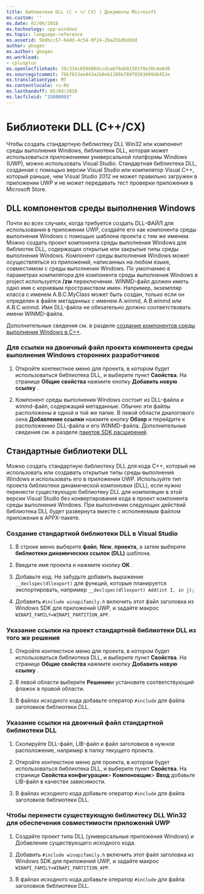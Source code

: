 ```yaml
---
title: Библиотеки DLL (C + +/ CX) | Документы Microsoft
ms.custom: ''
ms.date: 02/06/2018
ms.technology: cpp-windows
ms.topic: language-reference
ms.assetid: 5b8bcc57-64dd-4c54-9f24-26a25bd5dddd
author: ghogen
ms.author: ghogen
ms.workload:
- cplusplus
ms.openlocfilehash: 39c334c659980dccdca670ab91501f0e30c4e6d0
ms.sourcegitcommit: 76b7653ae443a2b8eb1186b789f8503609d6453e
ms.translationtype: MT
ms.contentlocale: ru-RU
ms.lasthandoff: 05/04/2018
ms.locfileid: "33088093"
---
```

# <a name="dlls-ccx"></a>Библиотеки DLL (C++/CX)

Чтобы создать стандартную библиотеку DLL Win32 или компонент среды выполнения Windows, библиотеки DLL, которая может использоваться приложениями универсальной платформы Windows (UWP), можно использовать Visual Studio. Стандартная библиотека DLL, созданная с помощью версии Visual Studio или компилятор Visual C++, который раньше, чем Visual Studio 2012 не может правильно загружен в приложении UWP и не может передавать тест проверки приложения в Microsoft Store.

## <a name="windows-runtime-component-dlls"></a>DLL компонентов среды выполнения Windows

Почти во всех случаях, когда требуется создать DLL-ФАЙЛ для использования в приложении UWP, создайте его как компонента среды выполнения Windows с помощью шаблона проекта с тем же именем. Можно создать проект компонента среды выполнения Windows для библиотек DLL, содержащих открытые или закрытые типы среды выполнения Windows. Компонент среды выполнения Windows может осуществляться из приложений, написанных на любом языке, совместимом с среды выполнения Windows. По умолчанию в параметрах компилятора для компонента среды выполнения Windows в project используется **/zw** переключения. WINMD-файл должен иметь одно имя с корневым пространством имен. Например, экземпляр класса с именем A.B.C.MyClass может быть создан, только если он определен в файле метаданных с именем A.winmd, A.B.winmd или A.B.C.winmd. Имя DLL-файла не обязательно должно соответствовать имени WINMD-файла.

Дополнительные сведения см. в разделе [создание компонентов среды выполнения Windows в C++](/windows/uwp/winrt-components/creating-windows-runtime-components-in-cpp).

### <a name="to-reference-a-third-party-windows-runtime-component-binary-in-your-project"></a>Для ссылки на двоичный файл проекта компонента среды выполнения Windows сторонних разработчиков

1. Откройте контекстное меню для проекта, в котором будет использоваться библиотека DLL, и выберите пункт **Свойства**. На странице **Общие свойства** нажмите кнопку **Добавить новую ссылку** .

1. Компонент среды выполнения Windows состоит из DLL-файла и winmd-файл, содержащий метаданные. Обычно эти файлы расположены в одной и той же папке. В левой области диалогового окна **Добавление ссылки** нажмите кнопку **Обзор** и перейдите к расположению DLL-файла и его WINMD-файла. Дополнительные сведения см. в разделе [пакетов SDK расширений](/visualstudio/extensibility/creating-a-software-development-kit#ExtensionSDKs).

## <a name="standard-dlls"></a>Стандартные библиотеки DLL

Можно создать стандартную библиотеку DLL для кода C++, который не использовать или создавать открытые типы среды выполнения Windows и использовать его в приложении UWP. Используйте тип проекта библиотеки динамической компоновки (DLL), если нужно перенести существующую библиотеку DLL для компиляции в этой версии Visual Studio без конвертирования кода в проект компонента среды выполнения Windows. При выполнении следующих действий библиотека DLL будет развернута вместе с исполняемым файлом приложения в APPX-пакете.

### <a name="to-create-a-standard-dll-in-visual-studio"></a>Создание стандартной библиотеки DLL в Visual Studio

1. В строке меню выберите **файл**, **New**, **проекта**, а затем выберите **библиотеки динамических ссылок (DLL)** шаблона.

1. Введите имя проекта и нажмите кнопку **ОК** .

1. Добавьте код. Не забудьте добавить выражение `__declspec(dllexport)` для функций, которые планируется экспортировать, например `__declspec(dllexport) Add(int I, in j);`

1. Добавить `#include winapifamily.h` включить этот файл заголовка из Windows SDK для приложений UWP, и задайте макрос `WINAPI_FAMILY=WINAPI_PARTITION_APP`.

### <a name="to-reference-a-standard-dll-project-from-the-same-solution"></a>Указание ссылки на проект стандартной библиотеки DLL из того же решения

1. Откройте контекстное меню для проекта, в котором будет использоваться библиотека DLL, и выберите пункт **Свойства**. На странице **Общие свойства** нажмите кнопку **Добавить новую ссылку** .

1. В левой области выберите **Решение**и установите соответствующий флажок в правой области.

1. В файлах исходного кода добавьте оператор `#include` для файла заголовков библиотеки DLL.

### <a name="to-reference-a-standard-dll-binary"></a>Указание ссылки на двоичный файл стандартной библиотеки DLL

1. Скопируйте DLL-файл, LIB-файл и файл заголовков в нужное расположение, например в папку текущего проекта.

1. Откройте контекстное меню для проекта, в котором будет использоваться библиотека DLL, и выберите пункт **Свойства**. На странице **Свойства конфигурации**&gt; **Компоновщик**&gt; **Ввод** добавьте LIB-файл в качестве зависимости.

1. В файлах исходного кода добавьте оператор `#include` для файла заголовков библиотеки DLL.

### <a name="to-migrate-an-existing-win32-dll-for-uwp-app-compatibility"></a>Чтобы перенести существующую библиотеку DLL Win32 для обеспечения совместимости приложений UWP

1. Создайте проект типа DLL (универсальные приложения Windows) и Добавление существующего исходного кода.

1. Добавить `#include winapifamily.h` включить этот файл заголовка из Windows SDK для приложений UWP, и задайте макрос `WINAPI_FAMILY=WINAPI_PARTITION_APP`.

1. В файлах исходного кода добавьте оператор `#include` для файла заголовков библиотеки DLL.
